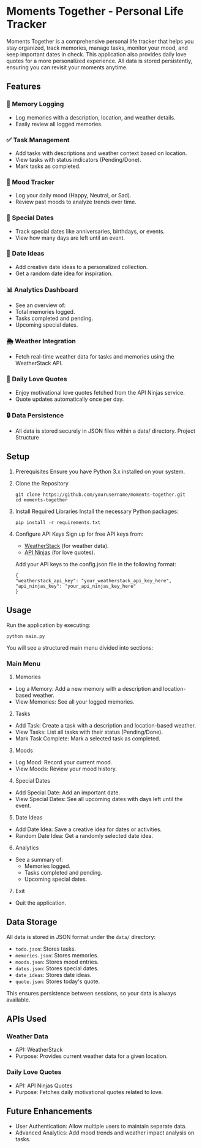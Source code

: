 # Moments Together - Personal Life Tracker
Moments Together is a comprehensive personal life tracker that helps you stay organized, track memories, manage tasks, monitor your mood, and keep important dates in check. This application also provides daily love quotes for a more personalized experience. All data is stored persistently, ensuring you can revisit your moments anytime.

## Features
### 📝 Memory Logging
- Log memories with a description, location, and weather details.
- Easily review all logged memories.
### ✅ Task Management
- Add tasks with descriptions and weather context based on location.
- View tasks with status indicators (Pending/Done).
- Mark tasks as completed.
### 💖 Mood Tracker
- Log your daily mood (Happy, Neutral, or Sad).
- Review past moods to analyze trends over time.
### 📅 Special Dates
- Track special dates like anniversaries, birthdays, or events.
- View how many days are left until an event.
### 🌟 Date Ideas
- Add creative date ideas to a personalized collection.
- Get a random date idea for inspiration.
### 📊 Analytics Dashboard
- See an overview of:
- Total memories logged.
- Tasks completed and pending.
- Upcoming special dates.
### 🌦️ Weather Integration
- Fetch real-time weather data for tasks and memories using the WeatherStack API.
### 💌 Daily Love Quotes
- Enjoy motivational love quotes fetched from the API Ninjas service.
- Quote updates automatically once per day.
### 🔒 Data Persistence
- All data is stored securely in JSON files within a data/ directory.
Project Structure         

## Setup
1. Prerequisites
Ensure you have Python 3.x installed on your system.

2. Clone the Repository
    ```
    git clone https://github.com/yourusername/moments-together.git
    cd moments-together
    ```
3. Install Required Libraries
Install the necessary Python packages:
    ```
    pip install -r requirements.txt
    ```
4. Configure API Keys
Sign up for free API keys from:

    - [WeatherStack](https://weatherstack.com/) (for weather data).
    - [API Ninjas](https://www.api-ninjas.com/) (for love quotes).

    Add your API keys to the config.json file in the following format:
    ```
    {
    "weatherstack_api_key": "your_weatherstack_api_key_here",
    "api_ninjas_key": "your_api_ninjas_key_here"
    }
    ```

## Usage
Run the application by executing:
```
python main.py
```
You will see a structured main menu divided into sections:

### Main Menu
1. Memories
- Log a Memory: Add a new memory with a description and location-based weather.
- View Memories: See all your logged memories.
2. Tasks
- Add Task: Create a task with a description and location-based weather.
- View Tasks: List all tasks with their status (Pending/Done).
- Mark Task Complete: Mark a selected task as completed.
3. Moods
- Log Mood: Record your current mood.
- View Moods: Review your mood history.
4. Special Dates
- Add Special Date: Add an important date.
- View Special Dates: See all upcoming dates with days left until the event.
5. Date Ideas
- Add Date Idea: Save a creative idea for dates or activities.
- Random Date Idea: Get a randomly selected date idea.
6. Analytics
- See a summary of:
    * Memories logged.
    * Tasks completed and pending.
    * Upcoming special dates.
7. Exit
- Quit the application.

## Data Storage
All data is stored in JSON format under the ```data/``` directory:

- ```todo.json```: Stores tasks.
- ```memories.json```: Stores memories.
- ```moods.json```: Stores mood entries.
- ```dates.json```: Stores special dates.
- ```date_ideas```: Stores date ideas.
- ```quote.json```: Stores today's quote.

This ensures persistence between sessions, so your data is always available.

## APIs Used
### Weather Data
- API: WeatherStack
- Purpose: Provides current weather data for a given location.
### Daily Love Quotes
- API: API Ninjas Quotes
- Purpose: Fetches daily motivational quotes related to love.

## Future Enhancements
- User Authentication: Allow multiple users to maintain separate data.
- Advanced Analytics: Add mood trends and weather impact analysis on tasks.